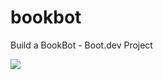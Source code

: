 # bookbot

Build a BookBot - Boot.dev Project

![](https://img.bananas.space/KoXE1/fOZAdOse48.png/raw)

